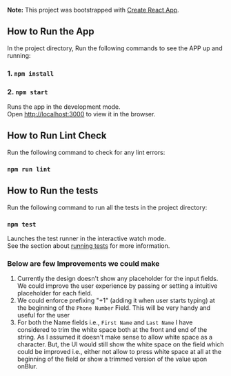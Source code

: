 **Note:** This project was bootstrapped with [Create React App](https://github.com/facebook/create-react-app).

## How to Run the App

In the project directory, Run the following commands to see the APP up and running:

### 1. `npm install`

### 2. `npm start`

Runs the app in the development mode.\
Open [http://localhost:3000](http://localhost:3000) to view it in the browser.

## How to Run Lint Check

Run the following command to check for any lint errors:

### `npm run lint`

## How to Run the tests

Run the following command to run all the tests in the project directory:

### `npm test`

Launches the test runner in the interactive watch mode.\
See the section about [running tests](https://facebook.github.io/create-react-app/docs/running-tests) for more information.

### Below are few Improvements we could make

1. Currently the design doesn't show any placeholder for the input fields. We could improve the user experience by passing or setting a intuitive placeholder for each field.
2. We could enforce prefixing "+1" (adding it when user starts typing) at the beginning of the `Phone Number` Field. This will be very handy and useful for the user
3. For both the Name fields i.e., `First Name` and `Last Name` I have considered to trim the white space both at the front and end of the string. As I assumed it doesn't make sense to allow white space as a character. But, the UI would still show the white space on the field which could be improved i.e., either not allow to press white space at all at the beginning of the field or show a trimmed version of the value upon onBlur.
